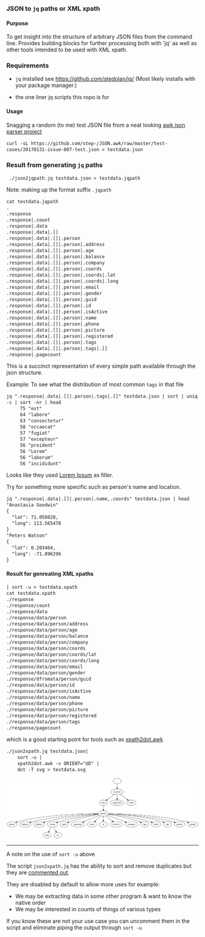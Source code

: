 
### JSON to `jq` paths  or XML xpath

#### Purpose
To get insight into the structure of arbitrary JSON files from the command line.
Provides building blocks for further processing both with 'jq' as well as other tools
intended to be used with XML xpath.



### Requirements

 - `jq` installed see https://github.com/stedolan/jq/
(Most likely installs with your package manager.)

 - the one liner jq scripts this ropo is for

#### Usage

Snagging a random (to me) test JSON file from a neat looking
[awk json parser project](https://github.com/step-/JSON.awk)

```
curl -sL https://github.com/step-/JSON.awk/raw/master/test-cases/20170131-issue-007-test.json > testdata.json
```
### Result from generating `jq` paths
```
 ./json2jqpath.jq testdata.json > testdata.jqpath
```
Note: making up the format suffix `.jqpath`

```
cat testdata.jqpath
.
.response
.response|.count
.response|.data
.response|.data|.[]
.response|.data|.[]|.person
.response|.data|.[]|.person|.address
.response|.data|.[]|.person|.age
.response|.data|.[]|.person|.balance
.response|.data|.[]|.person|.company
.response|.data|.[]|.person|.coords
.response|.data|.[]|.person|.coords|.lat
.response|.data|.[]|.person|.coords|.long
.response|.data|.[]|.person|.email
.response|.data|.[]|.person|.gender
.response|.data|.[]|.person|.guid
.response|.data|.[]|.person|.id
.response|.data|.[]|.person|.isActive
.response|.data|.[]|.person|.name
.response|.data|.[]|.person|.phone
.response|.data|.[]|.person|.picture
.response|.data|.[]|.person|.registered
.response|.data|.[]|.person|.tags
.response|.data|.[]|.person|.tags|.[]
.response|.pagecount

```
This is a succinct representation of every simple path available through the json structure.


Example:
To see what the distribution of most common `tags` in that file

```
jq ".response|.data|.[]|.person|.tags|.[]" testdata.json | sort | uniq -c | sort -nr | head
     75 "est"
     64 "labore"
     63 "consectetur"
     58 "occaecat"
     57 "fugiat"
     57 "excepteur"
     56 "proident"
     56 "Lorem"
     56 "laborum"
     56 "incididunt"
```

Looks like they used [Lorem Ipsum](https://en.wikipedia.org/wiki/Lorem_ipsum) as filler.

Try for something more specific such as person's name and location.
```
jq ".response|.data|.[]|.person|.name,.coords" testdata.json | head
"Anastasia Goodwin"
{
  "lat": 71.050828,
  "long": 113.565478
}
"Peters Watson"
{
  "lat": 0.203464,
  "long": -71.896296
}

```

#### Result for genreating XML xpaths
```
| sort -u > testdata.xpath
cat testdata.xpath
./response
./response/count
./response/data
./response/data/person
./response/data/person/address
./response/data/person/age
./response/data/person/balance
./response/data/person/company
./response/data/person/coords
./response/data/person/coords/lat
./response/data/person/coords/long
./response/data/person/email
./response/data/person/gender
./response/dfromata/person/guid
./response/data/person/id
./response/data/person/isActive
./response/data/person/name
./response/data/person/phone
./response/data/person/picture
./response/data/person/registered
./response/data/person/tags
./response/pagecount
```

which is a good starting point for tools such as [xpath2dot.awk](https://github.com/TomConlin/xpath2dot)


```
./json2xpath.jq testdata.json|
    sort -u |
    xpath2dot.awk -v ORIENT="UD" |
    dot -T svg > testdata.svg

```

![testdata.svg](https://github.com/TomConlin/json2xpath/blob/master/testdata.svg)


--------

A note on the use of `sort -u` above

The script `json2xpath.jq` has the ability to sort and remove duplicates but they
are [commented out](https://github.com/TomConlin/json2xpath/blob/master/json2xpath.jq#L14).

They are disabled by default to allow more uses
for example:

 - We may be extracting data in some other program & want to know the native order
 - We may be interested in counts of things of various types

If you know these are not your use case you can uncomment them in the script
and eliminate piping the output through  `sort -u`

